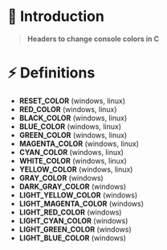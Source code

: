 # 📜 Introduction
> **Headers to change console colors in C**

# ⚡ Definitions
+ **RESET_COLOR** (windows, linux)
+ **RED_COLOR** (windows, linux)
+ **BLACK_COLOR** (windows, linux)
+ **BLUE_COLOR** (windows, linux)
+ **GREEN_COLOR** (windows, linux)
+ **MAGENTA_COLOR** (windows, linux)
+ **CYAN_COLOR** (windows, linux)
+ **WHITE_COLOR** (windows, linux)
+ **YELLOW_COLOR** (windows, linux)
+ **GRAY_COLOR** (windows)
+ **DARK_GRAY_COLOR** (windows)
+ **LIGHT_YELLOW_COLOR** (windows)
+ **LIGHT_MAGENTA_COLOR** (windows)
+ **LIGHT_RED_COLOR** (windows)
+ **LIGHT_CYAN_COLOR** (windows)
+ **LIGHT_GREEN_COLOR** (windows)
+ **LIGHT_BLUE_COLOR** (windows)
